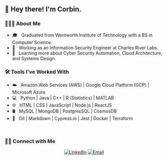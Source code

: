 <h2> 👋 Hey there! I'm Corbin.</h2>

<h3> 👨🏻‍💻 About Me </h3>

- 🎓 &nbsp; Graduated from Wentworth Institute of Technology with a BS in Computer Science.
- 💼 &nbsp; Working as an Information Security Engineer at Charles River Labs.
- 🌱 &nbsp; Learning more about Cyber Security Automation, Cloud Architecture, and Systems Design.

<h3>🛠 Tools I've Worked With </h3>

- ☁️ &nbsp; Amazon Web Services (AWS) | Google Cloud Platform (GCP) | Microsoft Azure
- 💻 &nbsp; Python | Java | C++ | R (Statistics) | MATLAB
- 🌐 &nbsp; HTML | CSS | JavaScript | Node.js | ReactJS
- 🛢 &nbsp; MySQL | MongoDB | PostgresSQL | CosmosDB
- 🔧 &nbsp; Git | Markdown | Cypress.io | Jest | Docker | Terraform

<br/>

<h3> 🤝🏻 Connect with Me </h3>

<p align="center">
<a href="https://www.linkedin.com/in/corbin-hakimian/"><img alt="LinkedIn" src="https://img.shields.io/badge/LinkedIn-Corbin%20Hakimian-blue?style=flat-square&logo=linkedin"></a>
<a href="mailto:corbin.hakimian@gmail.com"><img alt="Email" src="https://img.shields.io/badge/Email-corbin.hakimian@gmail.com-blue?style=flat-square&logo=gmail"></a>
</p>
